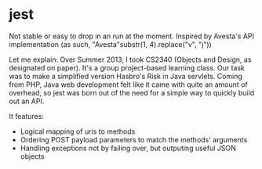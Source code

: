 jest
====
Not stable or easy to drop in an run at the moment. 
Inspired by Avesta's API implementation (as such, "Avesta"substr(1, 4).replace("v", "j"))

Let me explain:
Over Summer 2013, I took CS2340 (Objects and Design, as designated on paper). It's a group project-based learning class. Our task was to make a simplified version Hasbro's Risk in Java servlets. 
Coming from PHP, Java web development felt like it came with quite an amount of overhead, so jest was born out of the need for a simple way to quickly build out an API.

It features:
- Logical mapping of uris to methods
- Ordering POST payload parameters to match the methods' arguments
- Handling exceptions not by failing over, but outputing useful JSON objects

